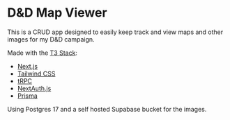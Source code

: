 # D&D Map Viewer

This is a CRUD app designed to easily keep track and view maps and other images for my D&D campaign.

Made with the [T3 Stack](https://create.t3.gg/):
- [Next.js](https://nextjs.org)
- [Tailwind CSS](https://tailwindcss.com)
- [tRPC](https://trpc.io)
- [NextAuth.js](https://next-auth.js.org)
- [Prisma](https://prisma.io)

Using Postgres 17 and a self hosted Supabase bucket for the images.